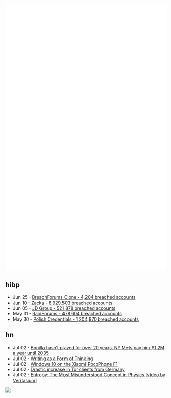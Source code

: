 ![Metrics](https://raw.githubusercontent.com/phixion/phixion/master/metrics.svg)

## hibp

<!--
for https://github.com/phixion/phixion/blob/main/.github/workflows/feeds.yml
-->
<!--START_SECTION:haveibeenpwnd-->
- Jun 25 - [BreachForums Clone - 4,204 breached accounts](https://haveibeenpwned.com/PwnedWebsites#BreachForumsClone)
- Jun 10 - [Zacks - 8,929,503 breached accounts](https://haveibeenpwned.com/PwnedWebsites#Zacks)
- Jun 05 - [JD Group - 521,878 breached accounts](https://haveibeenpwned.com/PwnedWebsites#JDGroup)
- May 31 - [RaidForums - 478,604 breached accounts](https://haveibeenpwned.com/PwnedWebsites#RaidForums)
- May 30 - [Polish Credentials - 1,204,870 breached accounts](https://haveibeenpwned.com/PwnedWebsites#PolishCredentials)
<!--END_SECTION:haveibeenpwnd-->

## hn

<!--
for https://github.com/phixion/phixion/blob/main/.github/workflows/feeds.yml
-->
<!--START_SECTION:hn-->
- Jul 02 - [Bonilla hasn’t played for over 20 years. NY Mets pay him $1.2M a year until 2035](https://www.cnn.com/2020/07/01/us/bobby-bonilla-day-mets-mlb-spt-trnd/index.html)
- Jul 02 - [Writing as a Form of Thinking](https://lopespm.com/notes/2023/07/02/writing-as-a-form-of-thinking.html)
- Jul 02 - [Windows 10 on the Xiaomi PocoPhone F1](https://virtuallyfun.com/2023/07/01/64bit-computing-on-a-budget/)
- Jul 02 - [Drastic increase in Tor clients from Germany](https://metrics.torproject.org/userstats-relay-country.html?start=2019-01-01&end=2023-07-02&country=de&events=off)
- Jul 02 - [Entropy: The Most Misunderstood Concept in Physics [video by Veritasium]](https://www.youtube.com/watch?v=DxL2HoqLbyA)
<!--END_SECTION:hn-->

<!--
for https://yhype.me
-->
![](https://hit.yhype.me/github/profile?user_id=13013670)
